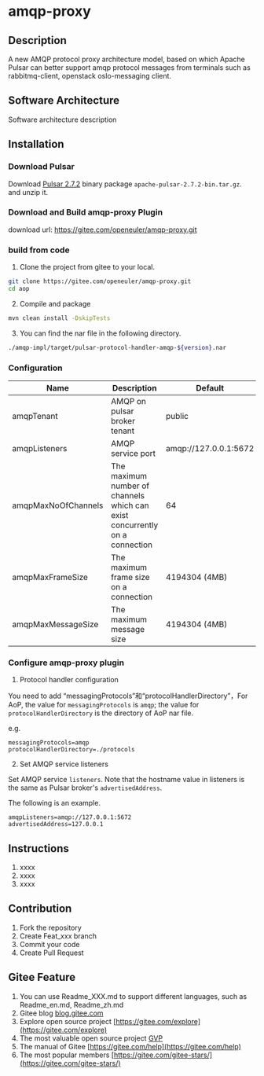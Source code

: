 # amqp-proxy

## Description
A new AMQP protocol proxy architecture model, based on which Apache Pulsar can better support amqp protocol messages from terminals such as rabbitmq-client, openstack oslo-messaging client.

## Software Architecture
Software architecture description

## Installation


### Download Pulsar
Download [Pulsar 2.7.2](https://github.com/streamnative/pulsar/releases/download/v2.7.2/apache-pulsar-2.7.2-bin.tar.gz) binary package `apache-pulsar-2.7.2-bin.tar.gz`. and unzip it.

### Download and Build amqp-proxy Plugin
download url: https://gitee.com/openeuler/amqp-proxy.git

### build from code
1. Clone the project from gitee to your local.
```bash
git clone https://gitee.com/openeuler/amqp-proxy.git
cd aop
```

2. Compile and package
```bash
mvn clean install -DskipTests
```

3. You can find the nar file in the following directory.
```bash
./amqp-impl/target/pulsar-protocol-handler-amqp-${version}.nar
```

### Configuration

|Name|Description|Default|
|---|---|---|
amqpTenant|AMQP on pulsar broker tenant|public
amqpListeners|AMQP service port|amqp://127.0.0.1:5672
amqpMaxNoOfChannels|The maximum number of channels which can exist concurrently on a connection|64
amqpMaxFrameSize|The maximum frame size on a connection|4194304 (4MB)
amqpMaxMessageSize|The maximum message size|4194304 (4MB)

### Configure amqp-proxy plugin
1. Protocol handler configuration

You need to add “messagingProtocols”和“protocolHandlerDirectory”，For AoP, the value for `messagingProtocols` is `amqp`; the value for `protocolHandlerDirectory` is the directory of AoP nar file.

e.g.
```access transformers
messagingProtocols=amqp
protocolHandlerDirectory=./protocols
```
2. Set AMQP service listeners

Set AMQP service `listeners`. Note that the hostname value in listeners is the same as Pulsar broker's `advertisedAddress`.

The following is an example.
```
amqpListeners=amqp://127.0.0.1:5672
advertisedAddress=127.0.0.1
```


## Instructions

1.  xxxx
2.  xxxx
3.  xxxx

## Contribution

1.  Fork the repository
2.  Create Feat_xxx branch
3.  Commit your code
4.  Create Pull Request


## Gitee Feature

1.  You can use Readme\_XXX.md to support different languages, such as Readme\_en.md, Readme\_zh.md
2.  Gitee blog [blog.gitee.com](https://blog.gitee.com)
3.  Explore open source project [https://gitee.com/explore](https://gitee.com/explore)
4.  The most valuable open source project [GVP](https://gitee.com/gvp)
5.  The manual of Gitee [https://gitee.com/help](https://gitee.com/help)
6.  The most popular members  [https://gitee.com/gitee-stars/](https://gitee.com/gitee-stars/)

